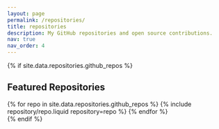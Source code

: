 ```yaml
---
layout: page
permalink: /repositories/
title: repositories
description: My GitHub repositories and open source contributions.
nav: true
nav_order: 4
---
```


{% if site.data.repositories.github_repos %}

## Featured Repositories

<div class="repositories d-flex flex-wrap flex-md-row flex-column justify-content-between align-items-center">
  {% for repo in site.data.repositories.github_repos %}
    {% include repository/repo.liquid repository=repo %}
  {% endfor %}
</div>
{% endif %}
